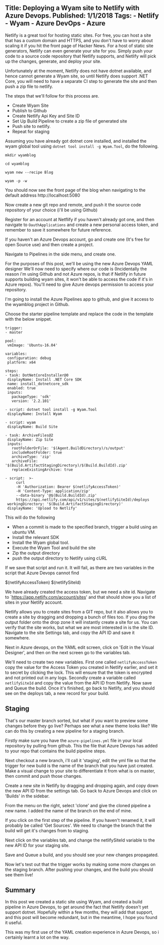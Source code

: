 Title: Deploying a Wyam site to Netlify with Azure Devops.
Published: 1/1/2018
Tags: 
    - Netlify
    - Wyam
    - Azure DevOps
    - Azure 
---

Netlify is a great tool for hosting static sites. For free, you can host a site that has a custom domain and HTTPS, and you don't have to worry about scaling it if you hit the front page of Hacker News. For a host of static site generators, Netlify can even generate your site for you. Simply push your code to a source code repository that Netlify supports, and Netlify will pick up the changes, generate, and deploy your site.

Unfortunately at the moment, Netlify does not have dotnet available, and hence cannot generate a Wyam site, so until Netlify does support .NET Core, you will need to have a separate CI step to generate the site and then push a zip file to netlify.

The steps that we'll follow for this process are.

* Create Wyam Site
* Publish to Github
* Create Netlify Api Key and Site ID
* Set Up Build Pipeline to create a zip file of generated site
* Push site to netlify.
* Repeat for staging

Assuming you have already got dotnet core installed, and installed the wyam global tool using `dotnet tool install -g Wyam.Tool`, do the following.

`mkdir wyamblog`

`cd wyamblog`

`wyam new --recipe Blog`

`wyam -p -w`

You should now see the front page of the blog when navigating to the default address http://localhost:5080

Now create a new git repo and remote, and push it the source code repository of your choice (i'll be using Github)

Register for an account at Netflify if you haven't already got one, and then navigate to `OauthApplications` and create a new personal access token, and remember to save it somewhere for future reference.

If you haven't an Azure Devops account, go and create one (It's free for open Source use) and then create a project.

Navigate to Pipelines in the side menu, and create one. 

For the purposes of this post, we'll be using the new Azure Devops YAML designer 
We'll now need to specify where our code is (Incidentally the reason i'm using Github and not Azure repos, is that if Netlify in future supports building wyam sites, it won't be able to access the code if it's in Azure repos). You'll need to give Azure devops permission to access your repository.

I'm going to install the Azure Pipelines app to github, and give it access to the wyamblog project in Github.

Choose the starter pipeline template and replace the code in the template with the below snippet.

 ```
trigger:
- master

pool:
  vmImage: 'Ubuntu-16.04'

variables:
  configuration: debug
  platform: x64

steps:
- task: DotNetCoreInstaller@0
  displayName: Install .NET Core SDK
  name: install_dotnetcore_sdk
  enabled: true
  inputs:
    packageType: 'sdk'
    version: '2.2.101'

- script: dotnet tool install -g Wyam.Tool
  displayName: Install Wyam

- script: wyam
  displayName: Build Site 

- task: ArchiveFiles@2
  displayName: Zip Site
  inputs:
    rootFolderOrFile: '$(Agent.BuildDirectory)/s/output' 
    includeRootFolder: true
    archiveType: 'zip'
    archiveFile: '$(Build.ArtifactStagingDirectory)/$(Build.BuildId).zip' 
    replaceExistingArchive: true

- script:  >-
      curl
      -H 'Authorization: Bearer $(netlifyAccessToken)' 
      -H 'Content-Type: application/zip'
      --data-binary '@$(Build.BuildId).zip'
      https://api.netlify.com/api/v1/sites/$(netlifySiteId)/deploys
  workingDirectory: '$(Build.ArtifactStagingDirectory)'
  displayName: 'Upload to Netlify'
```


This will do the following

* When a commit is made to the specified branch, trigger a build using an ubuntu VM.
* Install the relevant SDK
* Install the Wyam global tool.
* Execute the Wyam Tool and build the site
* Zip the output directory
* push the output directory to Netlify using cURL

If we save that script and run it. It will fail, as there are two variables in the script that Azure Devops cannot find

$(netlifyAccessToken)
$(netlifySiteId)

We have already created the access token, but we need a site id. Navigate to `https://app.netlify.com/account/sites' and that should show you a list of sites in your Netlify account.

Netlify allows you to create sites from a GIT repo, but it also allows you to create a site by dragging and dropping a bunch of files too. If you drag the output folder onto the drop zone it will instantly create a site for us. You can verify that the site works, but what we are most interested in is the site ID. Navigate to the site Settings tab, and copy the API ID and save it somewhere.

Next in Azure devops, on the YAML edit screen, click on 'Edit in the Visual Designer', and then on the next screen go to the variables tab.

We'll need to create two new variables. First one called `netlifyAccessToken` copy the value for the Access Token you created in Netlify earlier, and set it to secret by clicking the lock. This will ensure that the token is encrypted and not printed out in any logs. Secondly create a variable called `netlifySiteId` and copy the value from the API ID from Netlify. Now save and Queue the build. Once it's finished, go back to Netlify, and you should see on the deploys tab, a new record for your build. 

## Staging

That's our master branch sorted, but what if you want to preview some changes before they go live? Perhaps see what a new theme looks like? We can do this by creating a new pipeline for a staging branch.

Firstly make sure you have the `azure-pipelines.yml` file in your local repository by pulling from github. This the file that Azure Devops has added to your repo that contains the build pipeline steps.

Next checkout a new branch, i'll call it 'staging', edit the yml file so that the trigger for new build is the name of the branch that you have just created. Make a visual change to your site to differentiate it from what is on master, then commit and push those changes.

Create a new site in Netlify by dragging and dropping again, and copy down the new API ID from the settings tab. Go back to Azure Devops and click on 'Builds' in the sidebar. 

From the menu on the right, select 'clone' and give the cloned pipeline a new name. I added the name of the branch on the end of mine.

If you click on the first step of the pipeline. If you haven't renamed it, it will probably be called 'Get Sources'. We need to change the branch that the build will get it's changes from to staging.

Next click on the variables tab, and change the netlifySiteId variable to the new API ID for your staging site. 

Save and Queue a build, and you should see your new changes propagated. 

Now let's test out that the trigger works by making some more changes on the staging branch. After pushing your changes, and the build you should see them live!


## Summary
 In this post we created a static site using Wyam, and created a build pipeline in Azure Devops, to get around the fact that Netlify doesn't yet support dotnet. Hopefully within a few months, they will add that support, and this post will become redundant, but in the meantime, I hope you found it useful.

 This was my first use of the YAML creation experience in Azure Devops, so i certainly learnt a lot on the way.













